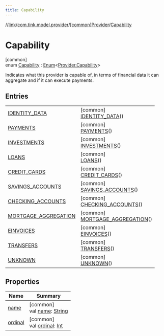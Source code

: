 ```yaml
---
title: Capability
---
```

//[link](../../../../index.html)/[com.tink.model.provider](../../index.html)/[[common]Provider](../index.html)/[Capability](index.html)



# Capability



[common]\
enum [Capability](index.html) : [Enum](https://kotlinlang.org/api/latest/jvm/stdlib/kotlin/-enum/index.html)&lt;[Provider.Capability](index.html)&gt; 

Indicates what this provider is capable of, in terms of financial data it can aggregate and if it can execute payments.



## Entries


| | |
|---|---|
| [IDENTITY_DATA](-i-d-e-n-t-i-t-y_-d-a-t-a/index.html) | [common]<br>[IDENTITY_DATA](-i-d-e-n-t-i-t-y_-d-a-t-a/index.html)() |
| [PAYMENTS](-p-a-y-m-e-n-t-s/index.html) | [common]<br>[PAYMENTS](-p-a-y-m-e-n-t-s/index.html)() |
| [INVESTMENTS](-i-n-v-e-s-t-m-e-n-t-s/index.html) | [common]<br>[INVESTMENTS](-i-n-v-e-s-t-m-e-n-t-s/index.html)() |
| [LOANS](-l-o-a-n-s/index.html) | [common]<br>[LOANS](-l-o-a-n-s/index.html)() |
| [CREDIT_CARDS](-c-r-e-d-i-t_-c-a-r-d-s/index.html) | [common]<br>[CREDIT_CARDS](-c-r-e-d-i-t_-c-a-r-d-s/index.html)() |
| [SAVINGS_ACCOUNTS](-s-a-v-i-n-g-s_-a-c-c-o-u-n-t-s/index.html) | [common]<br>[SAVINGS_ACCOUNTS](-s-a-v-i-n-g-s_-a-c-c-o-u-n-t-s/index.html)() |
| [CHECKING_ACCOUNTS](-c-h-e-c-k-i-n-g_-a-c-c-o-u-n-t-s/index.html) | [common]<br>[CHECKING_ACCOUNTS](-c-h-e-c-k-i-n-g_-a-c-c-o-u-n-t-s/index.html)() |
| [MORTGAGE_AGGREGATION](-m-o-r-t-g-a-g-e_-a-g-g-r-e-g-a-t-i-o-n/index.html) | [common]<br>[MORTGAGE_AGGREGATION](-m-o-r-t-g-a-g-e_-a-g-g-r-e-g-a-t-i-o-n/index.html)() |
| [EINVOICES](-e-i-n-v-o-i-c-e-s/index.html) | [common]<br>[EINVOICES](-e-i-n-v-o-i-c-e-s/index.html)() |
| [TRANSFERS](-t-r-a-n-s-f-e-r-s/index.html) | [common]<br>[TRANSFERS](-t-r-a-n-s-f-e-r-s/index.html)() |
| [UNKNOWN](-u-n-k-n-o-w-n/index.html) | [common]<br>[UNKNOWN](-u-n-k-n-o-w-n/index.html)() |


## Properties


| Name | Summary |
|---|---|
| [name](../../../com.tink.service.network/[common]-sdk-client/-t-i-n-k_-l-i-n-k/index.html#-372974862%2FProperties%2F-1713223439) | [common]<br>val [name](../../../com.tink.service.network/[common]-sdk-client/-t-i-n-k_-l-i-n-k/index.html#-372974862%2FProperties%2F-1713223439): [String](https://kotlinlang.org/api/latest/jvm/stdlib/kotlin/-string/index.html) |
| [ordinal](../../../com.tink.service.network/[common]-sdk-client/-t-i-n-k_-l-i-n-k/index.html#-739389684%2FProperties%2F-1713223439) | [common]<br>val [ordinal](../../../com.tink.service.network/[common]-sdk-client/-t-i-n-k_-l-i-n-k/index.html#-739389684%2FProperties%2F-1713223439): [Int](https://kotlinlang.org/api/latest/jvm/stdlib/kotlin/-int/index.html) |

